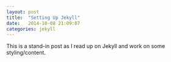 ```yaml
---
layout: post
title:  "Setting Up Jekyll"
date:   2014-10-08 21:09:07
categories: jekyll 
---
```


This is a stand-in post as I read up on Jekyll and work on some styling/content.


